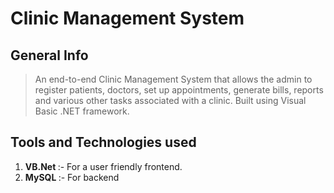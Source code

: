 # Clinic Management System 

## General Info

>An end-to-end Clinic Management System that allows the admin to register patients, doctors, set up appointments, generate bills, reports and various other tasks associated with a clinic. 
>Built using Visual Basic .NET framework.

## Tools and Technologies used

1. <b>VB.Net </b> :- For a user friendly frontend.
2. <b>MySQL </b> :- For backend
 
